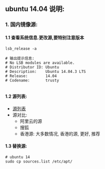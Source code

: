 

## ubuntu 14.04 说明:


### 1. 国内镜像源:

#### 1.1 查看系统信息.更改源,要特别注意版本

```
lsb_release -a

# 输出提示信息:
# No LSB modules are available.
# Distributor ID: Ubuntu
# Description:    Ubuntu 14.04.3 LTS
# Release:        14.04
# Codename:       trusty


```
#### 1.2 源列表:

- [源列表](http://wiki.ubuntu.org.cn/%E6%BA%90%E5%88%97%E8%A1%A8)
- 源对比:
    - 阿里云的源
    - 搜狐
    - 香港源: 大多数情况, 香港的源, 更好, 推荐
    
#### 1.3 替换源:
    
```
# ubuntu 14
sudo cp sources.list /etc/apt/

```



